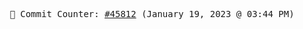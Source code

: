 <p align="center">
    <samp>
        📮 Commit Counter: <a href="https://github.com/Javascript-void0/Javascript-void0/commits/main">#45812</a> (January 19, 2023 @ 03:44 PM)
    </samp>
</p>